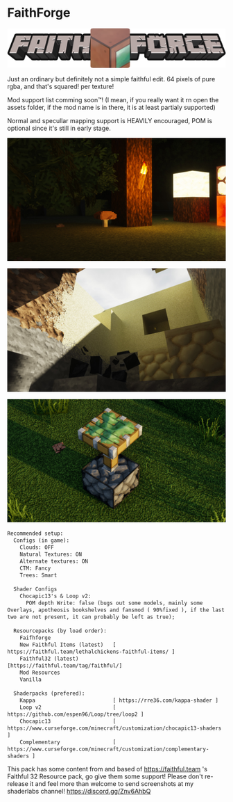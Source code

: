 # FaithForge
<p align="center">
  <img src="github.png">
</p>
Just an ordinary but definitely not a simple faithful edit. 64 pixels of pure rgba, and that's squared! per texture!

Mod support list comming soon™!     (I mean, if you really want it rn open the assets folder, if the mod name is in there, it is at least partialy supported)

Normal and specullar mapping support is HEAVILY encouraged, POM is optional since it's still in early stage.

<p align="center">
  <img src="screen2.jpg">
</p>

<p align="center">
  <img src="screen3.jpg">
</p>

<p align="center">
  <img src="screen4.jpg">
</p>

    Recommended setup:
      Configs (in game):
        Clouds: OFF
        Natural Textures: ON
        Alternate textures: ON
        CTM: Fancy
        Trees: Smart

      Shader Configs
        Chocapic13's & Loop v2:
          POM depth Write: false (bugs out some models, mainly some Overlays, apotheosis bookshelves and fansmod ( 90%fixed ), if the last two are not present, it can probably be left as true);

      Resourcepacks (by load order):
        Faifhforge
        New Faithful Items (latest)   [ https://faithful.team/lethalchickens-faithful-items/ ]
        Faithful32 (latest)           [https://faithful.team/tag/faithful/]
        Mod Resources
        Vanilla
      
      Shaderpacks (prefered):
        Kappa                         [ https://rre36.com/kappa-shader ]
        Loop v2                       [ https://github.com/espen96/Loop/tree/loop2 ]
        Chocapic13                    [ https://www.curseforge.com/minecraft/customization/chocapic13-shaders ]
        Complementary                 [ https://www.curseforge.com/minecraft/customization/complementary-shaders ]

This pack has some content from and based of https://faithful.team 's Faithful 32 Resource pack, go give them some support!
Please don't re-release it and feel more than welcome to send screenshots at my shaderlabs channel! https://discord.gg/Znv6AhbQ